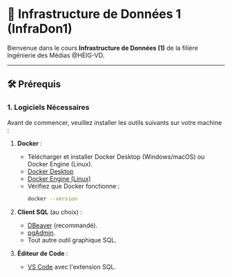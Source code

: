 # 📘 Infrastructure de Données 1 (InfraDon1)

Bienvenue dans le cours **Infrastructure de Données (1)** de la filière Ingénierie des Médias @HEIG-VD.

---

## 🛠️ Prérequis

### 1. Logiciels Nécessaires
Avant de commencer, veuillez installer les outils suivants sur votre machine :

1. **Docker** :
   - Télécharger et installer Docker Desktop (Windows/macOS) ou Docker Engine (Linux).
   - [Docker Desktop](https://www.docker.com/products/docker-desktop)
   - [Docker Engine (Linux)](https://docs.docker.com/engine/install/)
   - Vérifiez que Docker fonctionne :
     ```bash
     docker --version
     ```
2. **Client SQL** (au choix) :
   - [DBeaver](https://dbeaver.io/download/) (recommandé).
   - [pgAdmin](https://www.pgadmin.org/download/).
   - Tout autre outil graphique SQL.

3. **Éditeur de Code** :
   - [VS Code](https://code.visualstudio.com/) avec l'extension SQL.


